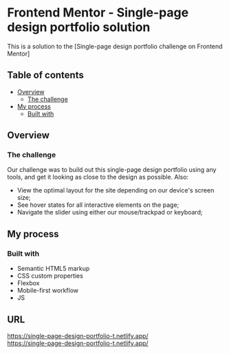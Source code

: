# Frontend Mentor - Single-page design portfolio solution

This is a solution to the [Single-page design portfolio challenge on Frontend Mentor]

## Table of contents

- [Overview](#overview)
  - [The challenge](#the-challenge)
- [My process](#my-process)
  - [Built with](#built-with)

## Overview

### The challenge

Our challenge was to build out this single-page design portfolio using any tools, and get it looking as close to the design as possible. Also:

- View the optimal layout for the site depending on our device's screen size;
- See hover states for all interactive elements on the page;
- Navigate the slider using either our mouse/trackpad or keyboard;

## My process

### Built with

- Semantic HTML5 markup
- CSS custom properties
- Flexbox
- Mobile-first workflow
- JS

## URL

https://single-page-design-portfolio-t.netlify.app/ <br>
https://single-page-design-portfolio-t.netlify.app/
